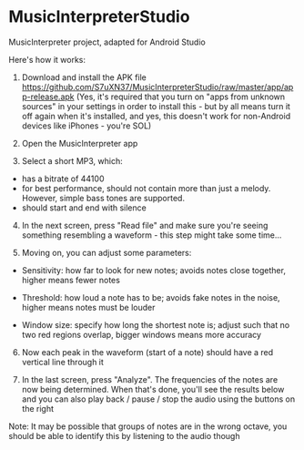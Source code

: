 # MusicInterpreterStudio
MusicInterpreter project, adapted for Android Studio

Here's how it works:

1. Download and install the APK file https://github.com/S7uXN37/MusicInterpreterStudio/raw/master/app/app-release.apk (Yes, it's required that you turn on "apps from unknown sources" in your settings in order to install this - but by all means turn it off again when it's installed, and yes, this doesn't work for non-Android devices like iPhones - you're SOL)

2. Open the MusicInterpreter app

3. Select a short MP3, which:
  - has a bitrate of 44100
  - for best performance, should not contain more than just a melody. However, simple bass tones are supported.
  - should start and end with silence

4. In the next screen, press "Read file" and make sure you're seeing something resembling a waveform - this step might take some time...

5. Moving on, you can adjust some parameters:

  - Sensitivity: how far to look for new notes; avoids notes close together, higher means fewer notes

  - Threshold: how loud a note has to be; avoids fake notes in the noise, higher means notes must be louder

  - Window size: specify how long the shortest note is; adjust such that no two red regions overlap, bigger windows means more accuracy

6. Now each peak in the waveform (start of a note) should have a red vertical line through it

7. In the last screen, press "Analyze". The frequencies of the notes are now being determined. When that's done, you'll see the results below and you can also play back / pause / stop the audio using the buttons on the right


Note: It may be possible that groups of notes are in the wrong octave, you should be able to identify this by listening to the audio though
